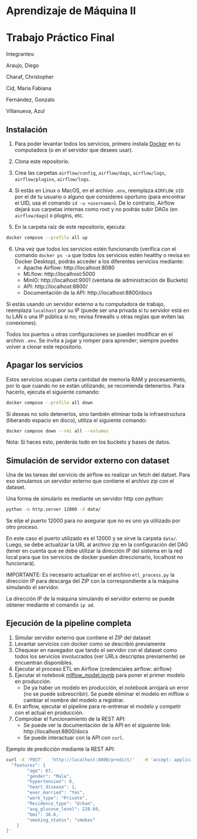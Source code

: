 # Aprendizaje de Máquina II

# Trabajo Práctico Final

Integrantes:

Araujo, Diego

Charaf, Christopher

Cid, Maria Fabiana

Fernández, Gonzalo

Villanueva, Azul

## Instalación

1. Para poder levantar todos los servicios, primero instala [Docker](https://docs.docker.com/engine/install/) en tu 
computadora (o en el servidor que desees usar).

2. Clona este repositorio.

3. Crea las carpetas `airflow/config`, `airflow/dags`, `airflow/logs`, `airflow/plugins`, 
`airflow/logs`.

4. Si estás en Linux o MacOS, en el archivo `.env`, reemplaza `AIRFLOW_UID` por el de tu 
usuario o alguno que consideres oportuno (para encontrar el UID, usa el comando 
`id -u <username>`). De lo contrario, Airflow dejará sus carpetas internas como root y no 
podrás subir DAGs (en `airflow/dags`) o plugins, etc.

5. En la carpeta raíz de este repositorio, ejecuta:

```bash
docker compose --profile all up
```

6. Una vez que todos los servicios estén funcionando (verifica con el comando `docker ps -a` 
que todos los servicios estén healthy o revisa en Docker Desktop), podrás acceder a los 
diferentes servicios mediante:
   - Apache Airflow: http://localhost:8080
   - MLflow: http://localhost:5000
   - MinIO: http://localhost:9001 (ventana de administración de Buckets)
   - API: http://localhost:8800/
   - Documentación de la API: http://localhost:8800/docs

Si estás usando un servidor externo a tu computadora de trabajo, reemplaza `localhost` por su IP 
(puede ser una privada si tu servidor está en tu LAN o una IP pública si no; revisa firewalls 
u otras reglas que eviten las conexiones).

Todos los puertos u otras configuraciones se pueden modificar en el archivo `.env`. Se invita 
a jugar y romper para aprender; siempre puedes volver a clonar este repositorio.

## Apagar los servicios

Estos servicios ocupan cierta cantidad de memoria RAM y procesamiento, por lo que cuando no 
se están utilizando, se recomienda detenerlos. Para hacerlo, ejecuta el siguiente comando:

```bash
docker compose --profile all down
```

Si deseas no solo detenerlos, sino también eliminar toda la infraestructura (liberando espacio en disco), 
utiliza el siguiente comando:

```bash
docker compose down --rmi all --volumes
```

Nota: Si haces esto, perderás todo en los buckets y bases de datos.

## Simulación de servidor externo con dataset
Una de las tareas del servicio de airflow es realizar un fetch del datset.
Para eso simulamos un servidor externo que contiene el archivo zip con el dataset.

Una forma de simularlo es mediante un servidor http con python:

```sh
python -m http.server 12000 -d data/
```

Se elije el puerto 12000 para no asegurar que no es uno ya utilizado por otro proceso.

En este caso el puerto utilizado es el 12000 y se sirve la carpeta `data/`.
Luego, se debe actualizar la URL al archivo zip en la configuración del DAG (tener en cuenta que se debe utilizar la
dirección IP del sistema en la red local para que los servicios de docker puedan direccionarlo, localhost no funcionará).

IMPORTANTE: Es necesario actualizar en el archivo `etl_process.py` la dirección IP para descarga del ZIP con
la correspondiente a la máquina simulando el servidor.

La dirección IP de la máquina simulando el servidor externo se puede obtener mediante el comando `ip ad`.

## Ejecución de la pipeline completa

1. Simular servidor externo que contiene el ZIP del dataset
2. Levantar servicios con docker como se describió previamente
3. Chequear en navegador que tando el servidor con el dataset como todos los servicios involucrados (ver URLs descriptas previamente) se encuentran disponibles.
3. Ejecutar el proceso ETL en Airflow (credenciales airflow: airflow)
4. Ejecutar el notebook [mlflow_model.ipynb](notebook/mlflow_model.ipynb) para poner el primer modelo en producción.
    - De ya haber un modelo en producción, el notebook arrojará un error (no se puede sobrescribir). Se puede eliminar el modelo en mlflow o cambiar el nombre del modelo a registrar.
5. En airflow, ejecutar el pipeline para re-entrenar el modelo y competir con el actual en producción.
6. Comprobar el funcionamiento de la REST API:
    - Se puede ver la documentación de la API en el siguiente link: http://localhost:8800/docs
    - Se puede interactuar con la API con `curl`.

Ejemplo de predicción mediante la REST API:

```bash
curl -X 'POST'   'http://localhost:8800/predict/'   -H 'accept: application/json'   -H 'Content-Type: application/json'   -d '{
  "features": {
        "age": 67,
        "gender": "Male",
        "hypertension": 0,
        "heart_disease": 1,
        "ever_married": "Yes",
        "work_type": "Private",
        "Residence_type": "Urban",
        "avg_glucose_level": 228.69,
        "bmi": 36.6,
        "smoking_status": "smokes"
    }
}'
```
